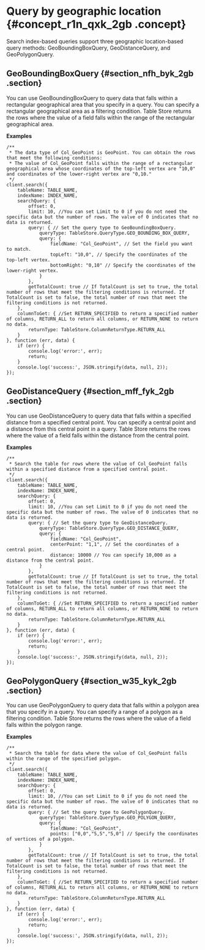 # Query by geographic location {#concept_r1n_qxk_2gb .concept}

Search index-based queries support three geographic location-based query methods: GeoBoundingBoxQuery, GeoDistanceQuery, and GeoPolygonQuery.

## GeoBoundingBoxQuery {#section_nfh_byk_2gb .section}

You can use GeoBoundingBoxQuery to query data that falls within a rectangular geographical area that you specify in a query. You can specify a rectangular geographical area as a filtering condition. Table Store returns the rows where the value of a field falls within the range of the rectangular geographical area.

**Examples**

```
/**
 * The data type of Col_GeoPoint is GeoPoint. You can obtain the rows that meet the following conditions:
 * The value of Col_GeoPoint falls within the range of a rectangular geographical area whose coordinates of the top-left vertex are "10,0" and coordinates of the lower-right vertex are "0,10."
 */
client.search({
    tableName: TABLE_NAME,
    indexName: INDEX_NAME,
    searchQuery: {
        offset: 0,
        limit: 10, //You can set Limit to 0 if you do not need the specific data but the number of rows. The valve of 0 indicates that no data is returned.
        query: { // Set the query type to GeoBoundingBoxQuery.
            queryType: TableStore.QueryType.GEO_BOUNDING_BOX_QUERY,
            query: {
                fieldName: "Col_GeoPoint", // Set the field you want to match.
                topLeft: "10,0", // Specify the coordinates of the top-left vertex.
                bottomRight: "0,10" // Specify the coordinates of the lower-right vertex.
            }
        },
        getTotalCount: true // If TotalCount is set to true, the total number of rows that meet the filtering conditions is returned. If TotalCount is set to false, the total number of rows that meet the filtering conditions is not returned.
    },
    columnToGet: { //Set RETURN_SPECIFIED to return a specified number of columns, RETURN_ALL to return all columns, or RETURN_NONE to return no data.
        returnType: TableStore.ColumnReturnType.RETURN_ALL
    }
}, function (err, data) {
    if (err) {
        console.log('error:', err);
        return;
    }
    console.log('success:', JSON.stringify(data, null, 2));
});
```

## GeoDistanceQuery {#section_mff_fyk_2gb .section}

You can use GeoDistanceQuery to query data that falls within a specified distance from a specified central point. You can specify a central point and a distance from this central point in a query. Table Store returns the rows where the value of a field falls within the distance from the central point.

**Examples**

```
/**
 * Search the table for rows where the value of Col_GeoPoint falls within a specified distance from a specified central point.
 */
client.search({
    tableName: TABLE_NAME,
    indexName: INDEX_NAME,
    searchQuery: {
        offset: 0,
        limit: 10, //You can set Limit to 0 if you do not need the specific data but the number of rows. The valve of 0 indicates that no data is returned.
        query: { // Set the query type to GeoDistanceQuery.
            queryType: TableStore.QueryType.GEO_DISTANCE_QUERY,
            query: {
                fieldName: "Col_GeoPoint",
                centerPoint: "1,1", // Set the coordinates of a central point.
                distance: 10000 // You can specify 10,000 as a distance from the central point.
            }
        },
        getTotalCount: true // If TotalCount is set to true, the total number of rows that meet the filtering conditions is returned. If TotalCount is set to false, the total number of rows that meet the filtering conditions is not returned.
    },
    columnToGet: { //Set RETURN_SPECIFIED to return a specified number of columns, RETURN_ALL to return all columns, or RETURN_NONE to return no data.
        returnType: TableStore.ColumnReturnType.RETURN_ALL
    }
}, function (err, data) {
    if (err) {
        console.log('error:', err);
        return;
    }
    console.log('success:', JSON.stringify(data, null, 2));
});
```

## GeoPolygonQuery {#section_w35_kyk_2gb .section}

You can use GeoPolygonQuery to query data that falls within a polygon area that you specify in a query. You can specify a range of a polygon as a filtering condition. Table Store returns the rows where the value of a field falls within the polygon range.

**Examples**

```
/**
 * Search the table for data where the value of Col_GeoPoint falls within the range of the specified polygon.
 */
client.search({
    tableName: TABLE_NAME,
    indexName: INDEX_NAME,
    searchQuery: {
        offset: 0,
        limit: 10, //You can set Limit to 0 if you do not need the specific data but the number of rows. The valve of 0 indicates that no data is returned.
        query: { // Set the query type to GeoPolygonQuery.
            queryType: TableStore.QueryType.GEO_POLYGON_QUERY,
            query: {
                fieldName: "Col_GeoPoint",
                points: ["0,0","5,5","5,0"] // Specify the coordinates of vertices of a polygon.
            }
        },
        getTotalCount: true // If TotalCount is set to true, the total number of rows that meet the filtering conditions is returned. If TotalCount is set to false, the total number of rows that meet the filtering conditions is not returned.
    },
    columnToGet: { //Set RETURN_SPECIFIED to return a specified number of columns, RETURN_ALL to return all columns, or RETURN_NONE to return no data.
        returnType: TableStore.ColumnReturnType.RETURN_ALL
    }
}, function (err, data) {
    if (err) {
        console.log('error:', err);
        return;
    }
    console.log('success:', JSON.stringify(data, null, 2));
});
```

